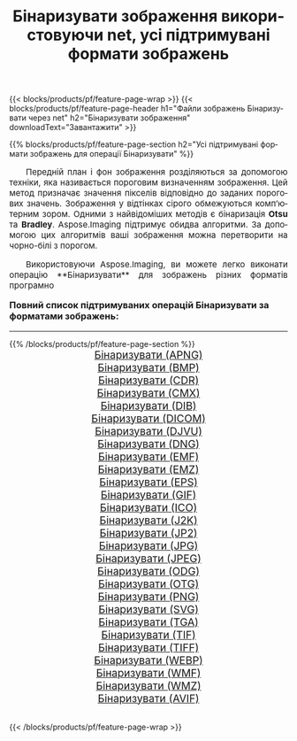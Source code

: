 ﻿---
title: Бінаризувати зображення використовуючи net, усі підтримувані формати зображень 
weight: 3920
url: /uk/net/binarize/ 
lang: uk
langdirlevel: 2
locales: zh-hans,ja,it,ru,de,es,fr,nl,id,lt,pl,pt,vi,tr,ko,zh-hant,ar,hi,th,sv,cs,uk,he
description: Використовуючи Aspose.Imaging, ви можете легко Бінаризувати зображення використовуючи  net
---

{{< blocks/products/pf/feature-page-wrap >}}
{{< blocks/products/pf/feature-page-header h1="Файли зображень Бінаризувати через net" h2="Бінаризувати зображення" downloadText="Завантажити" >}}


{{% blocks/products/pf/feature-page-section  h2="Усі підтримувані формати зображень для операції Бінаризувати" %}}
<p align="justify" style="text-indent:2em;font-size:15px;">
Передній план і фон зображення розділяються за допомогою техніки, яка називається пороговим визначенням зображення. Цей метод призначає значення пікселів відповідно до заданих порогових значень. Зображення у відтінках сірого обмежуються комп’ютерним зором. Одними з найвідоміших методів є бінаризація <b>Otsu</b> та <b>Bradley</b>. Aspose.Imaging підтримує обидва алгоритми. За допомогою цих алгоритмів ваші зображення можна перетворити на чорно-білі з порогом.
</p>
<p align="justify" style="text-indent:2em;font-size:15px;">
Використовуючи Aspose.Imaging, ви можете легко виконати операцiю **Бінаризувати** для  зображень різних форматів програмно
</p>
<h3 style="margin-top:16px;">
Повний список підтримуваних операцій Бінаризувати за форматами зображень:
</h3>
<hr/>
{{% /blocks/products/pf/feature-page-section %}}
<div class="container-fluid productfamilypage bg-gray">
    <div class="convertypes bg-gray agp-content section">
        <div class="container">
		<div class="row other-converters" style="gap: 10px;font-size: 19px;text-align:center;">
		    <div class='col-md-3 other-converter remove-lp remove-rp'><a href="/imaging/uk/net/binarize/apng/" style="padding:15px;">Бінаризувати (APNG)</a></div><div class='col-md-3 other-converter remove-lp remove-rp'><a href="/imaging/uk/net/binarize/bmp/" style="padding:15px;">Бінаризувати (BMP)</a></div><div class='col-md-3 other-converter remove-lp remove-rp'><a href="/imaging/uk/net/binarize/cdr/" style="padding:15px;">Бінаризувати (CDR)</a></div><div class='col-md-3 other-converter remove-lp remove-rp'><a href="/imaging/uk/net/binarize/cmx/" style="padding:15px;">Бінаризувати (CMX)</a></div><div class='col-md-3 other-converter remove-lp remove-rp'><a href="/imaging/uk/net/binarize/dib/" style="padding:15px;">Бінаризувати (DIB)</a></div><div class='col-md-3 other-converter remove-lp remove-rp'><a href="/imaging/uk/net/binarize/dicom/" style="padding:15px;">Бінаризувати (DICOM)</a></div><div class='col-md-3 other-converter remove-lp remove-rp'><a href="/imaging/uk/net/binarize/djvu/" style="padding:15px;">Бінаризувати (DJVU)</a></div><div class='col-md-3 other-converter remove-lp remove-rp'><a href="/imaging/uk/net/binarize/dng/" style="padding:15px;">Бінаризувати (DNG)</a></div><div class='col-md-3 other-converter remove-lp remove-rp'><a href="/imaging/uk/net/binarize/emf/" style="padding:15px;">Бінаризувати (EMF)</a></div><div class='col-md-3 other-converter remove-lp remove-rp'><a href="/imaging/uk/net/binarize/emz/" style="padding:15px;">Бінаризувати (EMZ)</a></div><div class='col-md-3 other-converter remove-lp remove-rp'><a href="/imaging/uk/net/binarize/eps/" style="padding:15px;">Бінаризувати (EPS)</a></div><div class='col-md-3 other-converter remove-lp remove-rp'><a href="/imaging/uk/net/binarize/gif/" style="padding:15px;">Бінаризувати (GIF)</a></div><div class='col-md-3 other-converter remove-lp remove-rp'><a href="/imaging/uk/net/binarize/ico/" style="padding:15px;">Бінаризувати (ICO)</a></div><div class='col-md-3 other-converter remove-lp remove-rp'><a href="/imaging/uk/net/binarize/j2k/" style="padding:15px;">Бінаризувати (J2K)</a></div><div class='col-md-3 other-converter remove-lp remove-rp'><a href="/imaging/uk/net/binarize/jp2/" style="padding:15px;">Бінаризувати (JP2)</a></div><div class='col-md-3 other-converter remove-lp remove-rp'><a href="/imaging/uk/net/binarize/jpg/" style="padding:15px;">Бінаризувати (JPG)</a></div><div class='col-md-3 other-converter remove-lp remove-rp'><a href="/imaging/uk/net/binarize/jpeg/" style="padding:15px;">Бінаризувати (JPEG)</a></div><div class='col-md-3 other-converter remove-lp remove-rp'><a href="/imaging/uk/net/binarize/odg/" style="padding:15px;">Бінаризувати (ODG)</a></div><div class='col-md-3 other-converter remove-lp remove-rp'><a href="/imaging/uk/net/binarize/otg/" style="padding:15px;">Бінаризувати (OTG)</a></div><div class='col-md-3 other-converter remove-lp remove-rp'><a href="/imaging/uk/net/binarize/png/" style="padding:15px;">Бінаризувати (PNG)</a></div><div class='col-md-3 other-converter remove-lp remove-rp'><a href="/imaging/uk/net/binarize/svg/" style="padding:15px;">Бінаризувати (SVG)</a></div><div class='col-md-3 other-converter remove-lp remove-rp'><a href="/imaging/uk/net/binarize/tga/" style="padding:15px;">Бінаризувати (TGA)</a></div><div class='col-md-3 other-converter remove-lp remove-rp'><a href="/imaging/uk/net/binarize/tif/" style="padding:15px;">Бінаризувати (TIF)</a></div><div class='col-md-3 other-converter remove-lp remove-rp'><a href="/imaging/uk/net/binarize/tiff/" style="padding:15px;">Бінаризувати (TIFF)</a></div><div class='col-md-3 other-converter remove-lp remove-rp'><a href="/imaging/uk/net/binarize/webp/" style="padding:15px;">Бінаризувати (WEBP)</a></div><div class='col-md-3 other-converter remove-lp remove-rp'><a href="/imaging/uk/net/binarize/wmf/" style="padding:15px;">Бінаризувати (WMF)</a></div><div class='col-md-3 other-converter remove-lp remove-rp'><a href="/imaging/uk/net/binarize/wmz/" style="padding:15px;">Бінаризувати (WMZ)</a></div><div class='col-md-3 other-converter remove-lp remove-rp'><a href="/imaging/uk/net/binarize/avif/" style="padding:15px;">Бінаризувати (AVIF)</a></div>
                </div>
        </div>
    </div>
</div>
<br/>

{{< /blocks/products/pf/feature-page-wrap >}}
